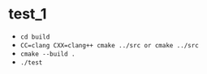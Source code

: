 # test_1
* `cd build`
* `CC=clang CXX=clang++ cmake ../src or cmake ../src`
* `cmake --build .`
* `./test`
